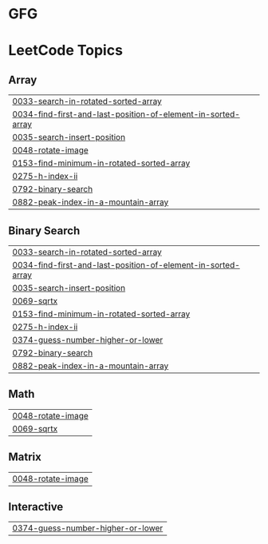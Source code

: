 # GFG
<!---LeetCode Topics Start-->
# LeetCode Topics
## Array
|  |
| ------- |
| [0033-search-in-rotated-sorted-array](https://github.com/safaanwar1122/GFG/tree/master/0033-search-in-rotated-sorted-array) |
| [0034-find-first-and-last-position-of-element-in-sorted-array](https://github.com/safaanwar1122/GFG/tree/master/0034-find-first-and-last-position-of-element-in-sorted-array) |
| [0035-search-insert-position](https://github.com/safaanwar1122/GFG/tree/master/0035-search-insert-position) |
| [0048-rotate-image](https://github.com/safaanwar1122/GFG/tree/master/0048-rotate-image) |
| [0153-find-minimum-in-rotated-sorted-array](https://github.com/safaanwar1122/GFG/tree/master/0153-find-minimum-in-rotated-sorted-array) |
| [0275-h-index-ii](https://github.com/safaanwar1122/GFG/tree/master/0275-h-index-ii) |
| [0792-binary-search](https://github.com/safaanwar1122/GFG/tree/master/0792-binary-search) |
| [0882-peak-index-in-a-mountain-array](https://github.com/safaanwar1122/GFG/tree/master/0882-peak-index-in-a-mountain-array) |
## Binary Search
|  |
| ------- |
| [0033-search-in-rotated-sorted-array](https://github.com/safaanwar1122/GFG/tree/master/0033-search-in-rotated-sorted-array) |
| [0034-find-first-and-last-position-of-element-in-sorted-array](https://github.com/safaanwar1122/GFG/tree/master/0034-find-first-and-last-position-of-element-in-sorted-array) |
| [0035-search-insert-position](https://github.com/safaanwar1122/GFG/tree/master/0035-search-insert-position) |
| [0069-sqrtx](https://github.com/safaanwar1122/GFG/tree/master/0069-sqrtx) |
| [0153-find-minimum-in-rotated-sorted-array](https://github.com/safaanwar1122/GFG/tree/master/0153-find-minimum-in-rotated-sorted-array) |
| [0275-h-index-ii](https://github.com/safaanwar1122/GFG/tree/master/0275-h-index-ii) |
| [0374-guess-number-higher-or-lower](https://github.com/safaanwar1122/GFG/tree/master/0374-guess-number-higher-or-lower) |
| [0792-binary-search](https://github.com/safaanwar1122/GFG/tree/master/0792-binary-search) |
| [0882-peak-index-in-a-mountain-array](https://github.com/safaanwar1122/GFG/tree/master/0882-peak-index-in-a-mountain-array) |
## Math
|  |
| ------- |
| [0048-rotate-image](https://github.com/safaanwar1122/GFG/tree/master/0048-rotate-image) |
| [0069-sqrtx](https://github.com/safaanwar1122/GFG/tree/master/0069-sqrtx) |
## Matrix
|  |
| ------- |
| [0048-rotate-image](https://github.com/safaanwar1122/GFG/tree/master/0048-rotate-image) |
## Interactive
|  |
| ------- |
| [0374-guess-number-higher-or-lower](https://github.com/safaanwar1122/GFG/tree/master/0374-guess-number-higher-or-lower) |
<!---LeetCode Topics End-->